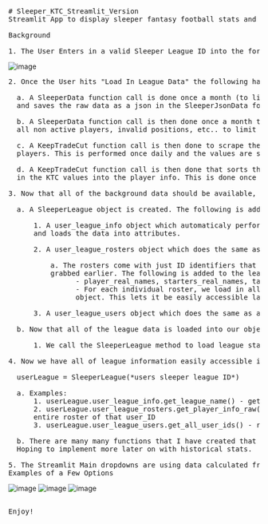 <pre>
# Sleeper_KTC_Streamlit_Version
Streamlit App to display sleeper fantasy football stats and KTC values based on League ID

Background

1. The User Enters in a valid Sleeper League ID into the form on the streamlit webapp.
</pre>
![image](https://user-images.githubusercontent.com/31528908/222980977-f04af900-497e-40b2-a219-83afd8f47899.png)
<pre>
2. Once the User hits "Load In League Data" the following happens in the background. 

  a. A SleeperData function call is done once a month (to limit api calls since it is a large file) 
  and saves the raw data as a json in the SleeperJsonData folder.
  
  b. A SleeperData function call is then done once a month to the data gathered above to filter out 
  all non active players, invalid positions, etc.. to limit the file size for later use.
  
  c. A KeepTradeCut function call is then done to scrape the KTC website and get up to date values for 
  players. This is performed once daily and the values are saved into a csv inside of the KTCValues folder. 
  
  d. A KeepTradeCut function call is then done that sorts through the filtered nfl player data and adds 
  in the KTC values into the player info. This is done once a day.

3. Now that all of the background data should be available, the following occurs automatically. 

  a. A SleeperLeague object is created. The following is added to the object. 
      
      1. A user_league_info object which automaticaly performed sleeper api call to get league info 
      and loads the data into attributes. 
      
      2. A user_league_rosters object which does the same as above but for league rosters.
          
          a. The rosters come with just ID identifiers that match with the large raw nfl player json 
          grabbed earlier. The following is added to the league roster info:
                - player_real_names, starters_real_names, taxi_real_names
                - For each individual roster, we load in all nfl data for that player info the roster 
                object. This lets it be easily accessible later on.
      
      3. A user_league_users object which does the same as above but for league users. 
  
  b. Now that all of the league data is loaded into our object.
      
      1. We call the SleeperLeague method to load league stats. and store it into self.league_data_calculated.
      
4. Now we have all of league information easily accessible in our SleeperLeague object.

  userLeague = SleeperLeague(*users sleeper league ID*)
  
  a. Examples:
      1. userLeague.user_league_info.get_league_name() - gets league name
      2. userLeague.user_league_rosters.get_player_info_raw(user_ID) -  gets all nfl player info for 
      entire roster of that user_ID
      3. userLeague.user_league_users.get_all_user_ids() - returns a list of all user ids in the league
      
  b. There are many many functions that I have created that I am not using in the streamlit version of the app. 
  Hoping to implement more later on with historical stats. 
  
5. The Streamlit Main dropdowns are using data calculated from the SleeperLeagues objects attribute self.league_data_calculated. 
Examples of a Few Options
</pre>
![image](https://user-images.githubusercontent.com/31528908/222982213-da3810f5-49c6-4315-992f-c66ad57442e0.png)
![image](https://user-images.githubusercontent.com/31528908/222982228-0383a05d-e27e-4361-a658-e58a966519e2.png)
![image](https://user-images.githubusercontent.com/31528908/222982347-2ec53d77-9042-4dbd-b8af-6dbc55c21192.png)

<pre>

Enjoy!
</pre>
